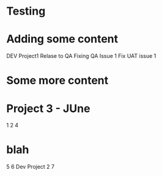 # Testing

# Adding some content


DEV Project1
Relase to QA
Fixing QA Issue 1
Fix UAT issue 1
# Some more content

# Project 3 - JUne
1
2
4
# blah
5
6 Dev Project 2
7